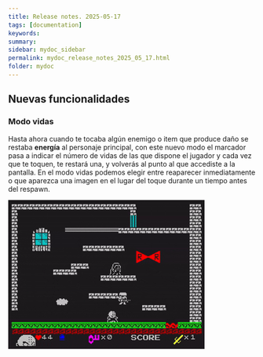 ```yaml
---
title: Release notes. 2025-05-17
tags: [documentation]
keywords:
summary: 
sidebar: mydoc_sidebar
permalink: mydoc_release_notes_2025_05_17.html
folder: mydoc
---
```


## Nuevas funcionalidades
### Modo vidas
Hasta ahora cuando te tocaba algún enemigo o item que produce daño se restaba **energía** al personaje principal, con este nuevo modo el marcador pasa a indicar el número de vidas de las que dispone el jugador y cada vez que te toquen, te restará una, y volverás al punto al que accediste a la pantalla. En el modo vidas podemos elegir entre reaparecer inmediatamente o que aparezca una imagen en el lugar del toque durante un tiempo antes del respawn.

![](images/modo_vidas.gif)